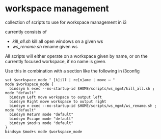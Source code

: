 # workspace management

collection of scripts to use for workspace management in i3

currently consists of

- _kill\_all.sh_ kill all open windows on a given ws
- _ws\_rename.sh_ rename given ws

All scripts will either operate on a workspace given by name, or on the currently focused workspace, if no name is given.


Use this in combination with a section like the following in i3config
```
set $workspace_mode " [k]ill | re[n]ame | move ↔ "
mode $workspace_mode {
  bindsym k exec --no-startup-id $HOME/scripts/ws_mgmt/kill_all.sh ; mode "default"
  bindsym Left move workspace to output left
  bindsym Right move workspace to output right
  bindsym n exec --no-startup-id $HOME/scripts/ws_mgmt/ws_rename.sh ; mode "default"
  bindsym Return mode "default"
  bindsym Escape mode "default"
  bindsym $mod+s mode "default"
}
bindsym $mod+s mode $workspace_mode
```